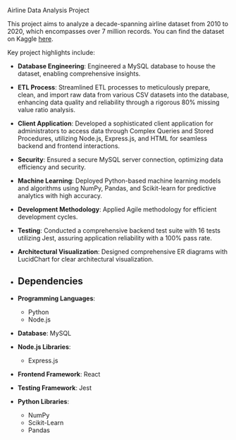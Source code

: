 Airline Data Analysis Project

This project aims to analyze a decade-spanning airline dataset from 2010 to 2020, which encompasses over 7 million records. You can find the dataset on Kaggle [here](https://www.kaggle.com/datasets/sherrytp/airline-delay-analysis).

Key project highlights include:

- **Database Engineering**: Engineered a MySQL database to house the dataset, enabling comprehensive insights.
- **ETL Process**: Streamlined ETL processes to meticulously prepare, clean, and import raw data from various CSV datasets into the database, enhancing data quality and reliability through a rigorous 80% missing value ratio analysis.
- **Client Application**: Developed a sophisticated client application for administrators to access data through Complex Queries and Stored Procedures, utilizing Node.js, Express.js, and HTML for seamless backend and frontend interactions.
- **Security**: Ensured a secure MySQL server connection, optimizing data efficiency and security.
- **Machine Learning**: Deployed Python-based machine learning models and algorithms using NumPy, Pandas, and Scikit-learn for predictive analytics with high accuracy.
- **Development Methodology**: Applied Agile methodology for efficient development cycles.
- **Testing**: Conducted a comprehensive backend test suite with 16 tests utilizing Jest, assuring application reliability with a 100% pass rate.
- **Architectural Visualization**: Designed comprehensive ER diagrams with LucidChart for clear architectural visualization.


- ## Dependencies

- **Programming Languages**:
  - Python
  - Node.js 
- **Database**: MySQL
- **Node.js Libraries**:
  - Express.js
- **Frontend Framework**: React
- **Testing Framework**: Jest
- **Python Libraries**:
  - NumPy
  - Scikit-Learn
  - Pandas



